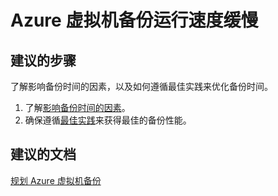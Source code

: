 <properties
    pageTitle="Azure virtual machine backups are running slow"
    description="VM 备份性能"
    service="microsoft.recoveryservices"
    resource="vaults"
    authors="trinadhk"
    displayOrder="3"
    selfHelpType="resource"
    supportTopicIds=""
    resourceTags=""
    productPesIds=""
    cloudEnvironments="public"
/>


# Azure 虚拟机备份运行速度缓慢

## **建议的步骤**
了解影响备份时间的因素，以及如何遵循最佳实践来优化备份时间。 

1. 了解[影响备份时间的因素](https://azure.microsoft.com/documentation/articles/backup-azure-vms-introduction/#total-vm-backup-time)。
2. 确保遵循[最佳实践](https://azure.microsoft.com/documentation/articles/backup-azure-vms-introduction/#best-practices)来获得最佳的备份性能。 

## **建议的文档**
[规划 Azure 虚拟机备份](https://azure.microsoft.com/documentation/articles/backup-azure-vms-introduction/)<br>



<!--HONumber=Sep16_HO3-->


